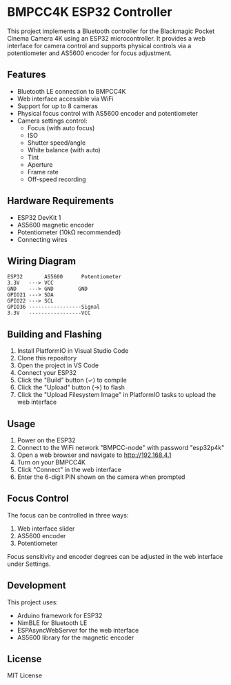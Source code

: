 # BMPCC4K ESP32 Controller

This project implements a Bluetooth controller for the Blackmagic Pocket Cinema Camera 4K using an ESP32 microcontroller. It provides a web interface for camera control and supports physical controls via a potentiometer and AS5600 encoder for focus adjustment.

## Features

- Bluetooth LE connection to BMPCC4K
- Web interface accessible via WiFi
- Support for up to 8 cameras
- Physical focus control with AS5600 encoder and potentiometer
- Camera settings control:
  - Focus (with auto focus)
  - ISO
  - Shutter speed/angle
  - White balance (with auto)
  - Tint
  - Aperture
  - Frame rate
  - Off-speed recording

## Hardware Requirements

- ESP32 DevKit 1
- AS5600 magnetic encoder
- Potentiometer (10kΩ recommended)
- Connecting wires

## Wiring Diagram

```
ESP32       AS5600      Potentiometer
3.3V   ---> VCC   
GND    ---> GND        GND
GPIO21 ---> SDA
GPIO22 ---> SCL
GPIO36 -----------------Signal
3.3V   -----------------VCC
```

## Building and Flashing

1. Install PlatformIO in Visual Studio Code
2. Clone this repository
3. Open the project in VS Code
4. Connect your ESP32
5. Click the "Build" button (✓) to compile
6. Click the "Upload" button (→) to flash
7. Click the "Upload Filesystem Image" in PlatformIO tasks to upload the web interface

## Usage

1. Power on the ESP32
2. Connect to the WiFi network "BMPCC-node" with password "esp32p4k"
3. Open a web browser and navigate to http://192.168.4.1
4. Turn on your BMPCC4K
5. Click "Connect" in the web interface
6. Enter the 6-digit PIN shown on the camera when prompted

## Focus Control

The focus can be controlled in three ways:
1. Web interface slider
2. AS5600 encoder
3. Potentiometer

Focus sensitivity and encoder degrees can be adjusted in the web interface under Settings.

## Development

This project uses:
- Arduino framework for ESP32
- NimBLE for Bluetooth LE
- ESPAsyncWebServer for the web interface
- AS5600 library for the magnetic encoder

## License

MIT License